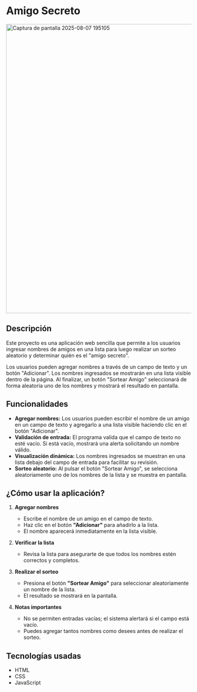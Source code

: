 # Amigo Secreto
<img width="1125" height="785" alt="Captura de pantalla 2025-08-07 195105" src="https://github.com/user-attachments/assets/1d402ecd-944b-4220-87c6-40c15bedef5f" />

## Descripción

Este proyecto es una aplicación web sencilla que permite a los usuarios ingresar nombres de amigos en una lista para luego realizar un sorteo aleatorio y determinar quién es el "amigo secreto".

Los usuarios pueden agregar nombres a través de un campo de texto y un botón "Adicionar". Los nombres ingresados se mostrarán en una lista visible dentro de la página. Al finalizar, un botón "Sortear Amigo" seleccionará de forma aleatoria uno de los nombres y mostrará el resultado en pantalla.



## Funcionalidades

- **Agregar nombres:** Los usuarios pueden escribir el nombre de un amigo en un campo de texto y agregarlo a una lista visible haciendo clic en el botón "Adicionar".
- **Validación de entrada:** El programa valida que el campo de texto no esté vacío. Si está vacío, mostrará una alerta solicitando un nombre válido.
- **Visualización dinámica:** Los nombres ingresados se muestran en una lista debajo del campo de entrada para facilitar su revisión.
- **Sorteo aleatorio:** Al pulsar el botón "Sortear Amigo", se selecciona aleatoriamente uno de los nombres de la lista y se muestra en pantalla.



## ¿Cómo usar la aplicación?

1. **Agregar nombres**  
   - Escribe el nombre de un amigo en el campo de texto.  
   - Haz clic en el botón **"Adicionar"** para añadirlo a la lista.  
   - El nombre aparecerá inmediatamente en la lista visible.

2. **Verificar la lista**  
   - Revisa la lista para asegurarte de que todos los nombres estén correctos y completos.

3. **Realizar el sorteo**  
   - Presiona el botón **"Sortear Amigo"** para seleccionar aleatoriamente un nombre de la lista.  
   - El resultado se mostrará en la pantalla.

4. **Notas importantes**  
   - No se permiten entradas vacías; el sistema alertará si el campo está vacío.  
   - Puedes agregar tantos nombres como desees antes de realizar el sorteo.



## Tecnologías usadas

- HTML
- CSS
- JavaScript



